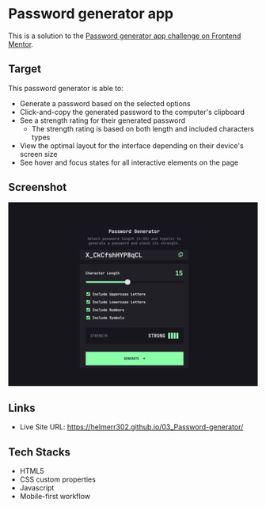 # Password generator app

This is a solution to the [Password generator app challenge on Frontend Mentor](https://www.frontendmentor.io/challenges/password-generator-app-Mr8CLycqjh).

## Target

This password generator is able to:

- Generate a password based on the selected options
- Click-and-copy the generated password to the computer's clipboard
- See a strength rating for their generated password
  - The strength rating is based on both length and included characters types
- View the optimal layout for the interface depending on their device's screen size
- See hover and focus states for all interactive elements on the page

## Screenshot

![Preview](https://github.com/HelmerR302/03_Password-generator/blob/main/Final_preview.png?raw=true)

## Links

- Live Site URL: https://helmerr302.github.io/03_Password-generator/

## Tech Stacks

- HTML5
- CSS custom properties
- Javascript
- Mobile-first workflow
